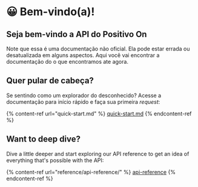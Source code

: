 # 😀 Bem-vindo(a)!

## Seja bem-vindo a API do Positivo On

Note que essa é uma documentação não oficial. Ela pode estar errada ou desatualizada em alguns aspectos. Aqui você vai encontrar a documentação do o que encontramos ate agora.

## Quer pular de cabeça?

Se sentindo como um explorador do desconhecido? Acesse a documentação para início rápido e faça sua primeira _request_:

{% content-ref url="quick-start.md" %}
[quick-start.md](quick-start.md)
{% endcontent-ref %}

## Want to deep dive?

Dive a little deeper and start exploring our API reference to get an idea of everything that's possible with the API:

{% content-ref url="reference/api-reference/" %}
[api-reference](reference/api-reference/)
{% endcontent-ref %}
